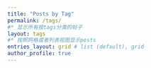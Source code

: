 ```yaml
---
title: "Posts by Tag"
permalink: /tags/
#* 显示所有按tags分类的帖子
layout: tags
#* 按照网格或者列表视图显示posts
entries_layout: grid # list (default), grid
author_profile: true
---
```

